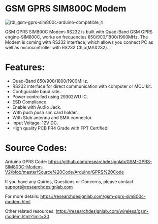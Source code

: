 # GSM GPRS SIM800C Modem
![rdl_gsm-gprs-sim800c-arduino-compatible_4](https://user-images.githubusercontent.com/8509587/40360540-24ecd952-5de4-11e8-8cd6-177d5b47a199.jpg)

GSM GPRS SIM800C Modem-RS232 is built with Quad-Band GSM GPRS engine-SIM800C, works on frequencies 850/900/1800/1900MHz. The Modem is coming with RS232 interface, which allows you connect PC as well as microcontroller with RS232 Chip(MAX232). 

# Features:

* Quad-Band 850/900/1800/1900MHz.
* RS232 interface for direct communication with computer or MCU kit.
* Configurable baud rate.
* Power controlled using 29302WU IC.
* ESD Compliance.
* Enable with Audio Jack.
* With push push sim card holder.
* With Stub antenna and SMA connector.
* Input Voltage: 12V DC.
* High quality PCB FR4 Grade with FPT Certified.

# Source Codes:

Arduino GPRS Code: <https://github.com/researchdesignlab/GSM-GPRS-SIM800C-Modem-V2/blob/master/Source%20Code/Arduino/GPRS%20Code>

If you have any Quiries, Questions or Concerns, please contact support@researchdesignlab.com

For more details: https://researchdesignlab.com/gsm-gprs-sim800c-modem.html

Other related resources: https://researchdesignlab.com/wireless/gsm-modem.html?limit=30
